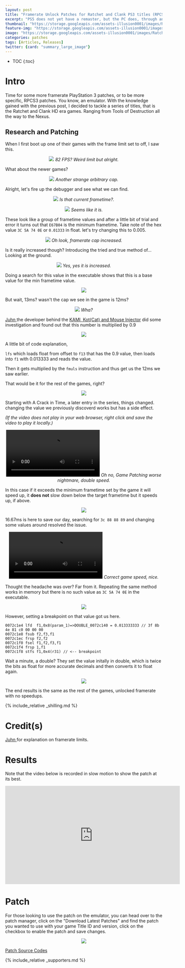 ```yaml
---
layout: post
title: "Framerate Unlock Patches for Ratchet and Clank PS3 titles (RPCS3)"
excerpt: "PS5 does not yet have a remaster, but the PC does, through an emulator."
thumbnail: "https://storage.googleapis.com/assets-illusion0001/images/RatchetPS3-FPSUnlock/RC_Feature.png"
feature-img: "https://storage.googleapis.com/assets-illusion0001/images/RatchetPS3-FPSUnlock/RC_Feature.png"
image: "https://storage.googleapis.com/assets-illusion0001/images/RatchetPS3-FPSUnlock/RC_Feature.png"
categories: patches
tags: [Articles, Releases]
twitter: {card: "summary_large_image"}
---
```


* TOC
{:toc}

# Intro

Time for some more framerate PlayStation 3 patches, or to be more specific, RPCS3 patches. You know, an emulator. With the knowledge gained with the previous post, I decided to tackle a series of titles, that is the Ratchet and Clank HD era games. Ranging from Tools of Destruction all the way to the Nexus.

## Research and Patching

When I first boot up one of their games with the frame limit set to off, I saw this.

<p align="center">
<img src="https://storage.googleapis.com/assets-illusion0001/images/RatchetPS3-FPSUnlock/rpcs3_rc_sc0.png">
<em>82 FPS? Weird limit but alright.</em>
</p>

What about the newer games?

<p align="center">
<img src="https://storage.googleapis.com/assets-illusion0001/images/RatchetPS3-FPSUnlock/rpcs3_rc_sc4.png">
<em>Another strange arbitrary cap.</em>
</p>

Alright, let's fire up the debugger and see what we can find.

<p align="center">
<img src="https://storage.googleapis.com/assets-illusion0001/images/RatchetPS3-FPSUnlock/rpcs3_rc_dbgsc0.png">
<em>Is that current frametime?.</em>
</p>

<p align="center">
<img src="https://storage.googleapis.com/assets-illusion0001/images/RatchetPS3-FPSUnlock/rpcs3_rc_dbgsc2.png">
<em>Seems like it is.</em>
</p>

These look like a group of frametime values and after a little bit of trial and error it turns out that `E67B04` is the minimum frametime. Take note of the hex value `3C 5A 74 0E` or `0.01333` in float. let's try changing this to 0.005.

<p align="center">
<img src="https://storage.googleapis.com/assets-illusion0001/images/RatchetPS3-FPSUnlock/rpcs3_rc_sc1.png">
<em>Oh look, framerate cap increased.</em>
</p>

Is it really increased though? Introducing the tried and true method of... Looking at the ground<i class="twa twa-trade-mark"></i>.

<p align="center">
<img src="https://storage.googleapis.com/assets-illusion0001/images/RatchetPS3-FPSUnlock/rpcs3_rc_sc2.png">
<em>Yes, yes it is increased.</em>
</p>

Doing a search for this value in the executable shows that this is a base value for the min frametime value.

<p align="center">
<img src="https://storage.googleapis.com/assets-illusion0001/images/RatchetPS3-FPSUnlock/ghidra_rc_ft0.png">
</p>

But wait, 13ms? wasn't the cap we see in the game is 12ms?

<p align="center">
<img src="https://storage.googleapis.com/assets-illusion0001/images/RatchetPS3-FPSUnlock/rpcs3_rc_sc3.png">
<em>Wha? <i class="twa twa-thinking-face"></i></em>
</p>

[Juhn <i class="twa twa-cat-face"></i>](https://github.com/isJuhn/) the developer behind the [KAMI, Kot(Cat) and Mouse Injector](https://github.com/isJuhn/KAMI) did some investigation and found out that this number is multiplied by 0.9

<p align="center">
<img src="https://storage.googleapis.com/assets-illusion0001/images/RatchetPS3-FPSUnlock/rpcs3_rc_dbgsc3.png">
</p>

A little bit of code explanation,

`lfs` which loads float from offset to `f13` that has the 0.9 value, then loads into `f1` with 0.013333 and reads the value.

Then it gets multiplied by the `fmuls` instruction and thus get us the 12ms we saw earlier.

That would be it for the rest of the games, right?

<p align="center">
<img src="https://storage.googleapis.com/assets-illusion0001/images/RatchetPS3-FPSUnlock/rc_dev_value_meme.png">
</p>

Starting with A Crack in Time, a later entry in the series, things changed. changing the value we previously discoverd works but has a side effect.

*(If the video does not play in your web browser, right click and save the video to play it locally.)*

<div align="center" class="video-container">
<video controls >
  <source src="https://storage.googleapis.com/assets-illusion0001/images/RatchetPS3-FPSUnlock/rc_rpcs3_fps_before_demo.mp4" type="video/mp4">
</video>
<em>Oh no, Game Patching worse nightmare, double speed.</em>
</div>

In this case if it exceeds the minimum frametime set by the game it will speed up, it **does not** slow down below the target frametime but it speeds up, if above.

<p align="center">
<img src="https://storage.googleapis.com/assets-illusion0001/images/RatchetPS3-FPSUnlock/rpcs3_rc_dbgsc4.png">
</p>

16.67ms is here to save our day, searching for `3c 88 88 89` and changing some values around resolved the issue.

<div align="center" class="video-container">
<video controls >
  <source src="https://storage.googleapis.com/assets-illusion0001/images/RatchetPS3-FPSUnlock/rc_rpcs3_fps_after_demo.mp4" type="video/mp4">
</video>
<em>Correct game speed, nice.</em>
</div>

Thought the headache was over? Far from it. Repeating the same method works in memory but there is no such value as `3C 5A 74 0E` in the executable.

<p align="center">
<img src="https://storage.googleapis.com/assets-illusion0001/images/RatchetPS3-FPSUnlock/ghidra_rc_ft1.png">
</p>

However, setting a breakpoint on that value got us here.

```
0072c1e4 lfd  f1,0x8(param_1)=>DOUBLE_0072c140 = 0.013333333 // 3f 8b 4e 81 c0 00 00 00
0072c1e8 fsub f2,f3,f1
0072c1ec frsp f2,f2
0072c1f0 fsel f1,f2,f3,f1
0072c1f4 frsp 1,f1
0072c1f8 stfs f1,0x4(r31) // <-- breakpoint
```

Wait a minute, a double? They set the value initally in double, which is twice the bits as float for more accurate decimals and then converts it to float again.

<p align="center">
<img src="https://c.tenor.com/X30gDmoqkvcAAAAd/troll-trolling.gif">
</p>

The end results is the same as the rest of the games, unlocked framerate with no speedups.

{% include_relative _shilling.md %}

# Credit(s)

[Juhn <i class="twa twa-cat-face"></i>](https://github.com/isJuhn/) for explanation on framerate limits.

# Results

Note that the video below is recorded in slow motion to show the patch at its best.

<div align="center" class="video-container">
<iframe width="560" height="315" src="https://www.youtube.com/embed/azrU00bZuIc" title="YouTube video player" frameborder="0" allow="accelerometer; autoplay; clipboard-write; encrypted-media; gyroscope; picture-in-picture" allowfullscreen></iframe>
</div>

# Patch

For those looking to use the patch on the emulator, you can head over to the patch manager, click on the "Download Latest Patches" and find the patch you wanted to use with your game Title ID and version, click on the checkbox to enable the patch and save changes.

<p align="center">
<img src="https://storage.googleapis.com/assets-illusion0001/images/RatchetPS3-FPSUnlock/rpcs3_patch_example.png">
</p>

<a href="https://wiki.rpcs3.net/index.php?title=Help:Game_Patches/Main#Ratchet_.26_Clank_Future:_A_Crack_in_Time" class="button" role="button"><i class='fas fa-download'></i> Patch Source Codes</a>

{% include_relative _supporters.md %}
